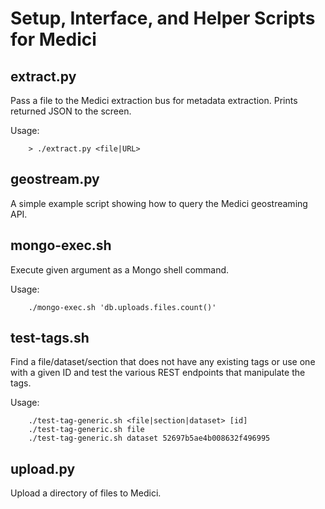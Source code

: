 Setup, Interface, and Helper Scripts for Medici
===============================================

extract.py
----------

Pass a file to the Medici extraction bus for metadata extraction.  Prints returned JSON to the screen.

Usage:

		> ./extract.py <file|URL>

geostream.py
------------

A simple example script showing how to query the Medici geostreaming API.

mongo-exec.sh
--------------

Execute given argument as a Mongo shell command.

Usage:

		./mongo-exec.sh 'db.uploads.files.count()'

test-tags.sh
------------

Find a file/dataset/section that does not have any existing tags or use one with a given ID and test the various REST
endpoints that manipulate the tags.

Usage:

		./test-tag-generic.sh <file|section|dataset> [id]
		./test-tag-generic.sh file
		./test-tag-generic.sh dataset 52697b5ae4b008632f496995

upload.py
---------

Upload a directory of files to Medici.

